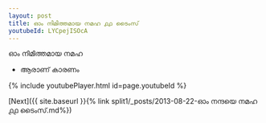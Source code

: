 ```yaml
---
layout: post
title: ഓം നിമിത്തമായ നമഹ ൧൧ ടൈംസ്
youtubeId: LYCpejISOcA
---
```

 
 
 ഓം നിമിത്തമായ നമഹ 
 
 -  ആരാണ് കാരണം 
 
  
 
  
 
 
 
 
 
 


{% include youtubePlayer.html id=page.youtubeId %}
 
[Next]({{ site.baseurl }}{% link  split1/_posts/2013-08-22-ഓം നന്ദയെ നമഹ ൧൧ ടൈംസ്.md%})
 
